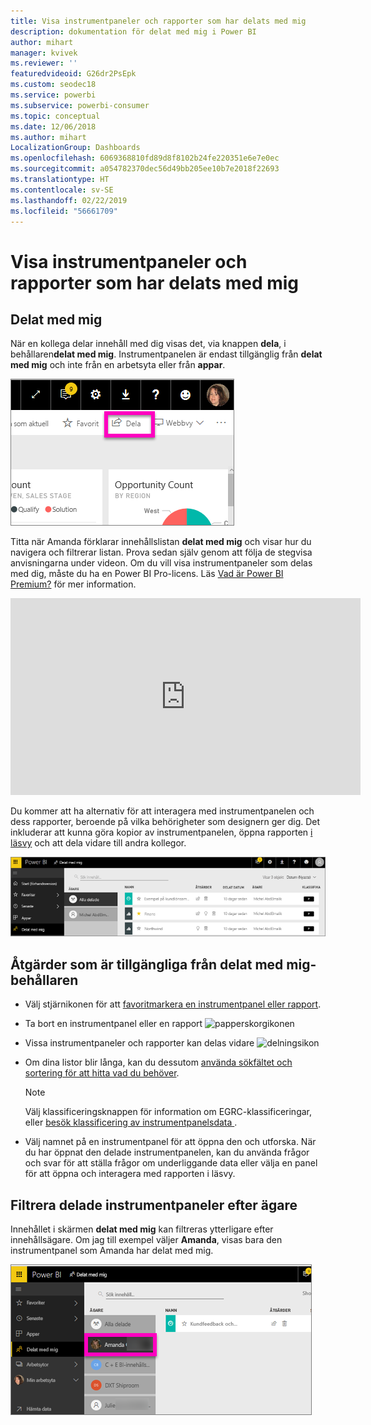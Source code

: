 ```yaml
---
title: Visa instrumentpaneler och rapporter som har delats med mig
description: dokumentation för delat med mig i Power BI
author: mihart
manager: kvivek
ms.reviewer: ''
featuredvideoid: G26dr2PsEpk
ms.custom: seodec18
ms.service: powerbi
ms.subservice: powerbi-consumer
ms.topic: conceptual
ms.date: 12/06/2018
ms.author: mihart
LocalizationGroup: Dashboards
ms.openlocfilehash: 6069368810fd89d8f8102b24fe220351e6e7e0ec
ms.sourcegitcommit: a054782370dec56d49bb205ee10b7e2018f22693
ms.translationtype: HT
ms.contentlocale: sv-SE
ms.lasthandoff: 02/22/2019
ms.locfileid: "56661709"
---
```

# <a name="display-the-dashboards-and-reports-that-have-been-shared-with-me"></a>Visa instrumentpaneler och rapporter som har delats med mig
## <a name="shared-with-me"></a>Delat med mig

När en kollega delar innehåll med dig visas det, via knappen **dela**, i behållaren**delat med mig**. Instrumentpanelen är endast tillgänglig från **delat med mig** och inte från en arbetsyta eller från **appar**.

![Delningsikon](./media/end-user-shared-with-me/power-bi-share-dash.png)

Titta när Amanda förklarar innehållslistan **delat med mig** och visar hur du navigera och filtrerar listan. Prova sedan själv genom att följa de stegvisa anvisningarna under videon. Om du vill visa instrumentpaneler som delas med dig, måste du ha en Power BI Pro-licens. Läs [Vad är Power BI Premium?](../service-premium.md) för mer information.

<iframe width="560" height="315" src="https://www.youtube.com/embed/G26dr2PsEpk" frameborder="0" allowfullscreen></iframe>

Du kommer att ha alternativ för att interagera med instrumentpanelen och dess rapporter, beroende på vilka behörigheter som designern ger dig. Det inkluderar att kunna göra kopior av instrumentpanelen, öppna rapporten [i läsvy](end-user-reading-view.md) och att dela vidare till andra kollegor.

![Behållaren Delat med mig](./media/end-user-shared-with-me/power-bi-container.png)

## <a name="actions-available-from-the-shared-with-me-container"></a>Åtgärder som är tillgängliga från **delat med mig**-behållaren
* Välj stjärnikonen för att [favoritmarkera en instrumentpanel eller rapport](end-user-favorite.md).
* Ta bort en instrumentpanel eller en rapport  ![papperskorgikonen](./media/end-user-shared-with-me/power-bi-delete-icon.png)
* Vissa instrumentpaneler och rapporter kan delas vidare  ![delningsikon](./media/end-user-shared-with-me/power-bi-share-icon-new.png)
* Om dina listor blir långa, kan du dessutom [använda sökfältet och sortering för att hitta vad du behöver](end-user-search-sort.md).
  
  > [!NOTE]
  > Välj klassificeringsknappen för information om EGRC-klassificeringar, eller [besök klassificering av instrumentpanelsdata ](../service-data-classification.md).
  > 
  > 
* Välj namnet på en instrumentpanel för att öppna den och utforska. När du har öppnat den delade instrumentpanelen, kan du använda frågor och svar för att ställa frågor om underliggande data eller välja en panel för att öppna och interagera med rapporten i läsvy.

## <a name="filter-shared-dashboards-by-owner"></a>Filtrera delade instrumentpaneler efter ägare
Innehållet i skärmen **delat med mig** kan filtreras ytterligare efter innehållsägare. Om jag till exempel väljer **Amanda**, visas bara den instrumentpanel som Amanda har delat med mig.

![instrumentpanel filtrerad efter ägare](./media/end-user-shared-with-me/power-bi-owner-new.png)